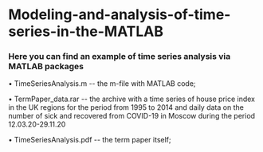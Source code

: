 # Modeling-and-analysis-of-time-series-in-the-MATLAB
### Here you can find an example of time series analysis via MATLAB packages

• TimeSeriesAnalysis.m -- the m-file with MATLAB code;

• TermPaper_data.rar -- the archive with a time series of house price index in the UK regions for the period from 1995 to 2014 and daily data on the number of sick and recovered from COVID-19 in Moscow during the period 12.03.20-29.11.20

• TimeSeriesAnalysis.pdf -- the term paper itself;
